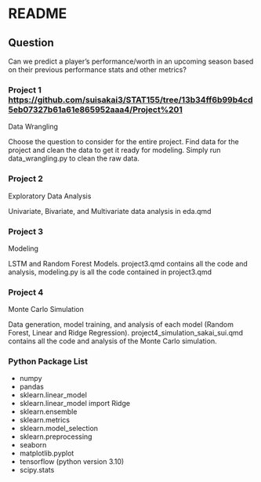 # README


## Question

Can we predict a player’s performance/worth in an upcoming season based
on their previous performance stats and other metrics?

### Project 1 https://github.com/suisakai3/STAT155/tree/13b34ff6b99b4cd5eb07327b61a61e865952aaa4/Project%201
Data Wrangling

Choose the question to consider for the entire project.
Find data for the project and clean the data to get it ready for modeling.
Simply run data_wrangling.py to clean the raw data. 

### Project 2
Exploratory Data Analysis

Univariate, Bivariate, and Multivariate data analysis in eda.qmd

### Project 3
Modeling

LSTM and Random Forest Models. project3.qmd contains all the code and analysis, modeling.py is all the code contained in project3.qmd

### Project 4
Monte Carlo Simulation

Data generation, model training, and analysis of each model (Random Forest, Linear and Ridge Regression).
project4_simulation_sakai_sui.qmd contains all the code and analysis of the Monte Carlo simulation. 

### Python Package List
- numpy
- pandas
- sklearn.linear_model
- sklearn.linear_model import Ridge
- sklearn.ensemble
- sklearn.metrics
- sklearn.model_selection
- sklearn.preprocessing
- seaborn
- matplotlib.pyplot
- tensorflow (python version 3.10)
- scipy.stats
